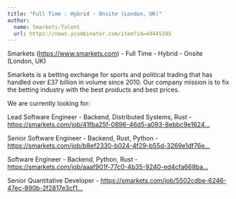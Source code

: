 ```yaml
---
title: "Full Time : Hybrid - Onsite (London, UK)"
author:
  name: Smarkets-Talent
  url: https://news.ycombinator.com/item?id=44445345
---
```

Smarkets (<a href="https:&#x2F;&#x2F;www.smarkets.com" rel="nofollow">https:&#x2F;&#x2F;www.smarkets.com</a>) - Full Time - Hybrid - Onsite (London, UK)

Smarkets is a betting exchange for sports and political trading that has handled over £37 billion in volume since 2010. Our company mission is to fix the betting industry with the best products and best prices.

We are currently looking for:

Lead Software Engineer - Backend, Distributed Systems, Rust - <a href="https:&#x2F;&#x2F;smarkets.com&#x2F;job&#x2F;41fba25f-0896-46d5-a093-8ebbc9e16247&#x2F;" rel="nofollow">https:&#x2F;&#x2F;smarkets.com&#x2F;job&#x2F;41fba25f-0896-46d5-a093-8ebbc9e1624...</a>

Senior Software Engineer - Backend, Rust, Python - <a href="https:&#x2F;&#x2F;smarkets.com&#x2F;job&#x2F;b8ef2330-b024-4f29-b55d-3269e1df76e8&#x2F;" rel="nofollow">https:&#x2F;&#x2F;smarkets.com&#x2F;job&#x2F;b8ef2330-b024-4f29-b55d-3269e1df76e...</a>

Software Engineer - Backend, Python, Rust - <a href="https:&#x2F;&#x2F;smarkets.com&#x2F;job&#x2F;aaaf901f-77c0-4b35-9240-ed4cfa668ba9&#x2F;" rel="nofollow">https:&#x2F;&#x2F;smarkets.com&#x2F;job&#x2F;aaaf901f-77c0-4b35-9240-ed4cfa668ba...</a>

Senior Quantitative Developer - <a href="https:&#x2F;&#x2F;smarkets.com&#x2F;job&#x2F;5502cdbe-6246-47ec-890b-2f2817e3cf1e&#x2F;" rel="nofollow">https:&#x2F;&#x2F;smarkets.com&#x2F;job&#x2F;5502cdbe-6246-47ec-890b-2f2817e3cf1...</a>
<JobApplication />
